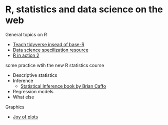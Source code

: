 # R, statistics and data science on the web

General topics on R

* [Teach tidyverse insead of base-R](http://varianceexplained.org/r/teach-tidyverse/)
* [Data science specilization resource](http://datasciencespecialization.github.io/)
* [R in action 2](https://github.com/kabacoff/RiA2)

some practice wtih the new R statistics course

* Descriptive statistics
* Inference
   * [Statistical Inference book by Brian Caffo](https://leanpub.com/LittleInferenceBook/read)
* Regression models
* What else


Graphics 
* [Joy of plots](https://github.com/vsbuffalo/devnotes/wiki/The-Joy-of-R-Base-Graphics)
